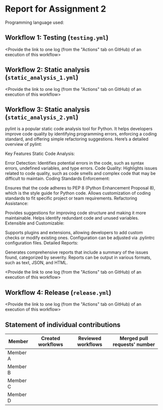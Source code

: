 # Report for Assignment 2

Programming language used: <Python>

## Workflow 1: Testing (`testing.yml`)

<Inform which tool is used to compile and test.>

<Provide the link to one log (from the "Actions" tab on GitHub) of an execution of this workflow>

## Workflow 2: Static analysis (`static_analysis_1.yml`)

<Inform which tool is used to perform code quality check with static analysis.>

<Provide the link to one log (from the "Actions" tab on GitHub) of an execution of this workflow>

## Workflow 3: Static analysis (`static_analysis_2.yml`)

pylint is a popular static code analysis tool for Python. It helps developers improve code quality by identifying programming errors, enforcing a coding standard, and offering simple refactoring suggestions. Here’s a detailed overview of pylint:

Key Features
Static Code Analysis:

Error Detection: Identifies potential errors in the code, such as syntax errors, undefined variables, and type errors.
Code Quality: Highlights issues related to code quality, such as code smells and complex code that may be difficult to maintain.
Coding Standards Enforcement:

Ensures that the code adheres to PEP 8 (Python Enhancement Proposal 8), which is the style guide for Python code.
Allows customization of coding standards to fit specific project or team requirements.
Refactoring Assistance:

Provides suggestions for improving code structure and making it more maintainable.
Helps identify redundant code and unused variables.
Extensible and Customizable:

Supports plugins and extensions, allowing developers to add custom checks or modify existing ones.
Configuration can be adjusted via .pylintrc configuration files.
Detailed Reports:

Generates comprehensive reports that include a summary of the issues found, categorized by severity.
Reports can be output in various formats, such as text, JSON, and HTML.

<Provide the link to one log (from the "Actions" tab on GitHub) of an execution of this workflow>

## Workflow 4: Release (`release.yml`)

<Provide the link to one log (from the "Actions" tab on GitHub) of an execution of this workflow>

## Statement of individual contributions

<Write what each group member did. Use the following table for that and add additional text under it if you see fit.>

| Member | Created workflows | Reviewed workflows | Merged pull requests' number |
| --- | --- | --- | --- |
| Member A | | | |
| Member B | | | |
| Member C | | | |
| Member D | | | |
